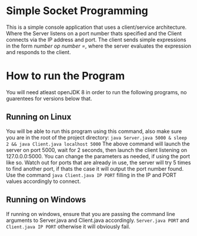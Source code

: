 # Simple Socket Programming
This is a simple console application that uses a client/service architecture. Where the Server listens on a port number thats specified and the Client connects via the IP address and port. The client sends simple expressions in the form *number op number =*, where the server evaluates the expression and responds to the client.
# How to run the Program
You will need atleast openJDK 8 in order to run the following programs, no guarentees for versions below that.
## Running on Linux
You will be able to run this program using this command, also make sure you are in the root of the project directory:
`java Server.java 5000 & sleep 2 && java Client.java localhost 5000`
The above command will launch the server on port 5000, wait for 2 seconds, then launch the client listening on
127.0.0.0:5000. You can change the parameters as needed, if using the port like so. Watch out for ports that are
already in use, the server will try 5 times to find another port, if thats the case it will output the port number
found. Use the command `java Client.java IP PORT` filling in the IP and PORT values accordingly to connect.

## Running on Windows
If running on windows, ensure that you are passing the command line arguments to Server.java and Client.java accordingly. `Server.java PORT` and `Client.java IP PORT` otherwise it will obviously fail.